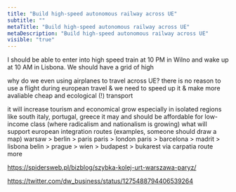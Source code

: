 ```yaml
---
title: "Build high-speed autonomous railway across UE"
subtitle: ""
metaTitle: "Build high-speed autonomous railway across UE"
metaDescription: "Build high-speed autonomous railway across UE"
visible: "true"
---
```


I should be able to enter into high speed train at 10 PM in Wilno and wake up at 10 AM in Lisbona.
We should have a grid of high

why do we even using airplanes to travel across UE?
there is no reason to use a flight during european travel & we need to speed up it & make more avaliable
cheap and ecological (!) transport

it will increase tourism and economical grow especially in isolated regions like south italy, portugal, greece
it may and should be affordable for low-income class (where radicalism and nationalism is growing) what will support european integration
routes (examples, someone should draw a map)
warsaw > berlin > paris
paris > london
paris > barcelona > madrit > lisbona
belin > prague > wien > budapest > bukarest
via carpatia route
more
 

https://spidersweb.pl/bizblog/szybka-kolej-urt-warszawa-paryz/
 
https://twitter.com/dw_business/status/1275488794406539264